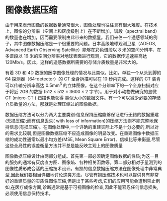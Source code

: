 # 图像数据压缩

由于用来表示图像的数据数量通常很大，图像处理也往往具有很大难度。在技术上，图像的分辨率（空间上和灰度级别上）在不断增加，谱段（spectral band）的数量也在增加，因而需要限制由此带来的数据屋。我们来伯一个遥感领域的例子，其中图像数据压缩是一个很重要的问题。日本高级地球观测卫星（ADEOS, Advanced Earth Observing Satellite）能够在彩色谱段以 8 米的空问分辨率、在多谱段以 16 米的空间分辨率对地球表面进行观测，它的数据传送速率高达 120Mb/s。因此，这样的遥感数据所需要的存储介质数量是非常大的。

有着 3D 和 4D 数据的医学图像处理的情况与此类似。比如，单独一个从头到脚的 64 探测器（64-detector）的 CT 全身拆描可以在 10 秒内完成。这样的 CT 装肯可以传输分辨率高达 $0.5 \mathrm{mm}^{3}$ 的立体图像。在这个分辨率下的一个全身扫描对应 于将近 2GB 的数据 ($512 \times 512 \times 3600 \times 2$ 字节）。用于对小动物做研究的显微 CT (micro-CT ) 扫描也能获得 类似大小的数据文件。有一个可以减少必要的存储介质数量的方法，那就是处理压缩过的图像数据。

数据压缩方法可以分为两大主要类别:信息保持压缩能够保证进行无错的数据重建(无损压缩);而有信息丢失( with loss of information)的压缩方法则不能完整地保持信息(有损压缩)。在图像处理中,一个详确的重建实际上不是十分必要的,所以对的需求比较弱,但是图像数据压缩不应造成图像的明显改变。在重建图像中数据压缩的成功性通常以最小均方差(MSE, Mean Square Error)、信噪比等来衡量,尽管这些全局性的误差衡量方法并不总是能反映主观上的图像质量

图像数据压缩设计由两部分组成。首先第一部必须确定图像数据的性质;为这一目的服务的通常有灰度直方图、图像熵、各种相关函数等。第二部分相对于量测到的图像性质形成合适的压缩技术设计。有损的信息数据压缩方法在图像处理中非常典型,因此我们要相当详细地讨论这类方法。尽管有损压缩技术也可以提供具有非常好的重建质量的实质性图像压缩,但是出于某些考虑,它们的应用可能会遭到禁止例如,在医疗成像方面,诊断通常是基于可视图像的检查,因此不能容忍任何信息损失,必须使用信息保持技术。
